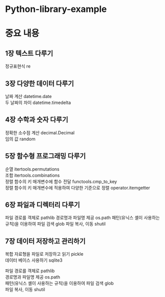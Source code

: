 # Python-library-example



# 중요 내용 

## 1장 텍스트 다루기

정규표현식 re  


## 3장 다양한 데이터 다루기

날짜 계산 datetime.date  
두 날짜의 차이 datetime.timedelta  


## 4장 수학과 숫자 다루기

정확한 소수점 계산 decimal.Decimal  
임의 값 random  

## 5장 함수형 프로그래밍 다루기

순열 itertools.permutations  
조합 itertools.combinations  
정렬 함수의 키 매개변수에 함수 전달 functools.cmp_to_key  
정렬 함수의 키 매개변수에 적용하여 다양한 기준으로 정렬 operator.itemgetter  


## 6장 파일과 디렉터리 다루기

파일 경로를 객체로 pathlib
경로명과 파일명 제공 os.path
패턴(유닉스 셸이 사용하는 규칙)을 이용하여 파일 검색 glob
파일 복사, 이동 shutil

## 7장 데이터 저장하고 관리하기   

복합 자료형을 파일로 저장하고 읽기 pickle  
데이터 베이스 사용하기 sqlite3  

파일 경로를 객체로 pathlib  
경로명과 파일명 제공 os.path  
패턴(유닉스 셸이 사용하는 규칙)을 이용하여 파일 검색 glob  
파일 복사, 이동 shutil  

